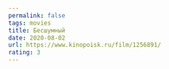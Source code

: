 ```yaml
---
permalink: false
tags: movies
title: Бесшумный
date: 2020-08-02
url: https://www.kinopoisk.ru/film/1256891/
rating: 3
---
```


